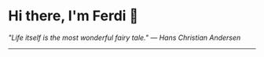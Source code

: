 <h1>Hi there, I'm Ferdi 👋</h1>

<p><em>
  "Life itself is the most wonderful fairy tale." — Hans Christian Andersen
</em></p>

---
